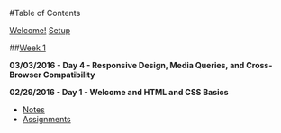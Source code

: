 #Table of Contents

[Welcome!](/intro/README.md)
[Setup](/intro/setup.md)

##[Week 1](/week-01)

**03/03/2016 - Day 4 - Responsive Design, Media Queries, and Cross-Browser Compatibility**
<!--
- [Notes](/week-01/day-04)
- [Assignments](/week-01/day-04/assignments)

**03/02/2016 - Day 3 - HTML Structural Elements and CSS Specificity**
- [Notes](/week-01/day-03)
- [Assignments](/week-01/day-03/assignments)

**03/01/2016 - Day 2 - CSS Box Model and Positioning**
- [Notes](/week-01/day-02)
- [Assignments](/week-01/day-02/assignments)
-->
**02/29/2016 - Day 1 - Welcome and HTML and CSS Basics**
- [Notes](/week-01/day-01)
- [Assignments](/week-01/day-01/assignments)
